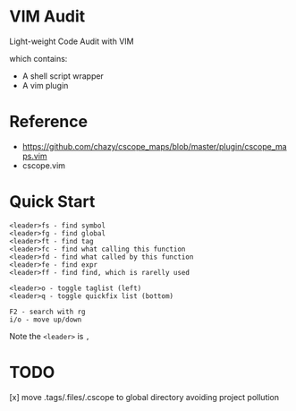 # VIM Audit

Light-weight Code Audit with VIM

which contains:

- A shell script wrapper
- A vim plugin

# Reference

- https://github.com/chazy/cscope_maps/blob/master/plugin/cscope_maps.vim
- cscope.vim

# Quick Start

```
<leader>fs - find symbol
<leader>fg - find global
<leader>ft - find tag
<leader>fc - find what calling this function
<leader>fd - find what called by this function
<leader>fe - find expr
<leader>ff - find find, which is rarelly used

<leader>o - toggle taglist (left)
<leader>q - toggle quickfix list (bottom)

F2 - search with rg
i/o - move up/down
```

Note the `<leader>` is `,`

# TODO

[x] move .tags/.files/.cscope to global directory avoiding project pollution
